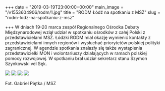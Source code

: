 +++
date = "2019-03-19T23:00:00+00:00"
main_image = "/v1553604906/rodm/1.jpg"
title = "RODM Łódź na spotkaniu z MSZ"
slug = "rodm-lodz-na-spotkaniu-z-msz"

+++
W dniach 19-20 marca zespół Regionalnego Ośrodka Debaty Międzynarodowej wziął udział w spotkaniu ośrodków z całej Polski z przedstawicielami MSZ. Łódzki RODM miał okazję wymienić kontakty z przedstawicielami innych regionów i wysłuchać priorytetów polskiej polityki zagranicznej. W agendzie spotkania znalazły się także wystąpienia przedstawicielki MON i wolontariuszy działających w ramach polskiej pomocy rozwojowej. W spotkaniu brał udział sekretarz stanu Szymon Szynkowski vel Sęk.

![](https://res.cloudinary.com/inspro/image/upload/v1553604312/rodm/2019-03-20-GP-RODM-030.jpg)
![](https://res.cloudinary.com/inspro/image/upload/v1553604226/rodm/2019-03-20-GP-RODM-019.jpg)
![](https://res.cloudinary.com/inspro/image/upload/v1553604207/rodm/2019-03-20-GP-RODM-047.jpg)
![](https://res.cloudinary.com/inspro/image/upload/v1553604176/rodm/2019-03-20-GP-RODM-059.jpg)

Fot. Gabriel Piętka / MSZ
